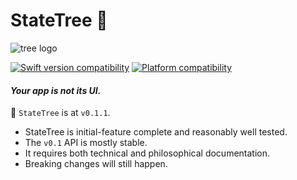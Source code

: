 # StateTree 🌳

<picture>
<source srcset="https://github.com/GoodHatsLLC/StateTree/assets/509838/6eca73a6-ab7d-48d6-9668-62c6c74a3733" />
<img alt="tree logo" src="https://github.com/GoodHatsLLC/StateTree/assets/509838/6eca73a6-ab7d-48d6-9668-62c6c74a3733" />
</picture>

[![Swift version compatibility](https://img.shields.io/endpoint?url=https%3A%2F%2Fswiftpackageindex.com%2Fapi%2Fpackages%2FGoodHatsLLC%2FStateTree%2Fbadge%3Ftype%3Dswift-versions)](https://swiftpackageindex.com/GoodHatsLLC/StateTree)
[![Platform compatibility](https://img.shields.io/endpoint?url=https%3A%2F%2Fswiftpackageindex.com%2Fapi%2Fpackages%2FGoodHatsLLC%2FStateTree%2Fbadge%3Ftype%3Dplatforms)](https://swiftpackageindex.com/GoodHatsLLC/StateTree)

#### *Your app is not its UI.*

🌱 `StateTree` is at `v0.1.1`.

- StateTree is initial-feature complete and reasonably well tested.
- The `v0.1` API is mostly stable.
- It requires both technical and philosophical documentation.
- Breaking changes will still happen.

